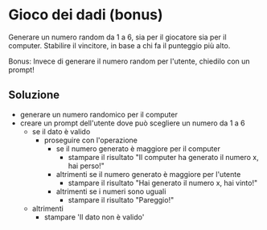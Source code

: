 
# Gioco dei dadi (bonus)

Generare un numero random da 1 a 6, sia per il giocatore sia per il computer.
Stabilire il vincitore, in base a chi fa il punteggio più alto.

Bonus:
Invece di generare il numero random per l'utente, chiedilo con un prompt!

## Soluzione

- generare un numero randomico per il computer
- creare un prompt dell'utente dove può scegliere un numero da 1 a 6
  - se il dato è valido 
    - proseguire con l'operazione
       - se il numero generato è maggiore per il computer
           - stampare il risultato "Il computer ha generato il numero x, hai perso!"
        - altrimenti se il numero generato è maggiore per l'utente
           - stampare il risultato "Hai generato il numero x, hai vinto!"
        - altrimenti se i numeri sono uguali 
           - stampare il risultato "Pareggio!"
  - altrimenti 
     - stampare 'Il dato non è valido' 


